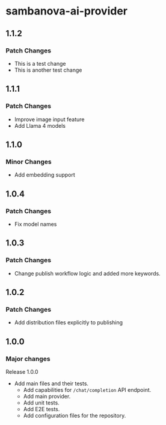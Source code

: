 # sambanova-ai-provider

## 1.1.2

### Patch Changes

- This is a test change
- This is another test change

## 1.1.1

### Patch Changes

- Improve image input feature
- Add Llama 4 models

## 1.1.0

### Minor Changes

- Add embedding support

## 1.0.4

### Patch Changes

- Fix model names

## 1.0.3

### Patch Changes

- Change publish workflow logic and added more keywords.

## 1.0.2

### Patch Changes

- Add distribution files explicitly to publishing

## 1.0.0

### Major changes

Release 1.0.0

- Add main files and their tests.
  - Add capabilities for `/chat/completion` API endpoint.
  - Add main provider.
  - Add unit tests.
  - Add E2E tests.
  - Add configuration files for the repository.
